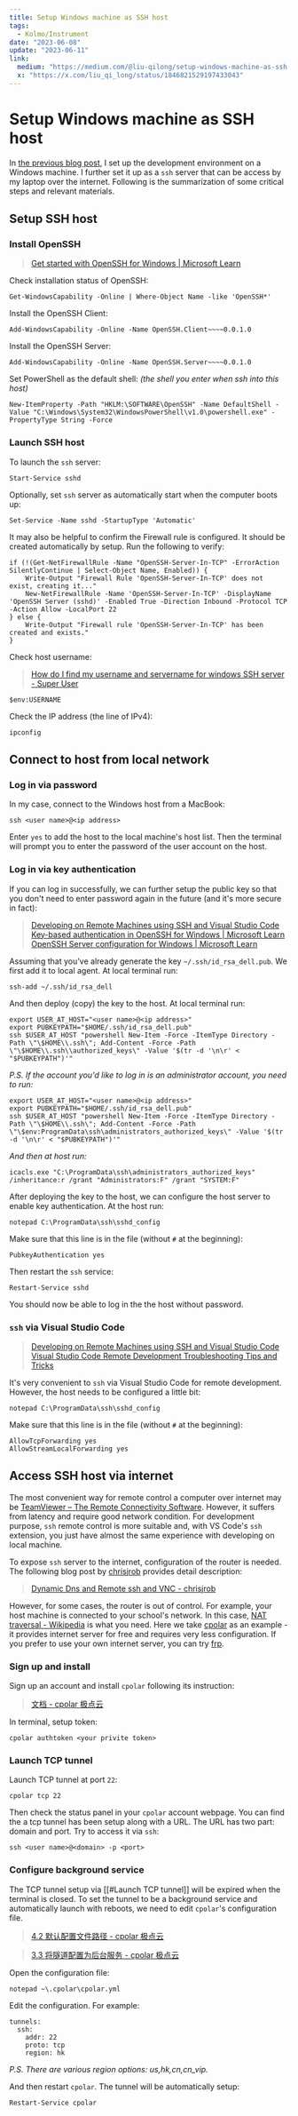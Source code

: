 ```yaml
---
title: Setup Windows machine as SSH host
tags:
  - Kolmo/Instrument
date: "2023-06-08"
update: "2023-06-11"
link:
  medium: "https://medium.com/@liu-qilong/setup-windows-machine-as-ssh-host-75627200fb46"
  x: "https://x.com/liu_qi_long/status/1846821529197433043"
---
```


# Setup Windows machine as SSH host

In [the previous blog post](/blog/win-dev-env), I set up the development environment on a Windows machine. I further set it up as a `ssh` server that can be access by my laptop over the internet. Following is the summarization of some critical steps and relevant materials.

## Setup SSH host

### Install OpenSSH

> [Get started with OpenSSH for Windows | Microsoft Learn](https://learn.microsoft.com/en-gb/windows-server/administration/openssh/openssh_install_firstuse?tabs=gui)

Check installation status of OpenSSH:

```
Get-WindowsCapability -Online | Where-Object Name -like 'OpenSSH*'
```

Install the OpenSSH Client:

```
Add-WindowsCapability -Online -Name OpenSSH.Client~~~~0.0.1.0
```

Install the OpenSSH Server:

```
Add-WindowsCapability -Online -Name OpenSSH.Server~~~~0.0.1.0
```

Set PowerShell as the default shell: _(the shell you enter when ssh into this host)_

```
New-ItemProperty -Path "HKLM:\SOFTWARE\OpenSSH" -Name DefaultShell -Value "C:\Windows\System32\WindowsPowerShell\v1.0\powershell.exe" -PropertyType String -Force
```

### Launch SSH host

To launch the `ssh` server:

```
Start-Service sshd
```

Optionally, set `ssh` server as automatically start when the computer boots up:
```
Set-Service -Name sshd -StartupType 'Automatic'
```

It may also be helpful to confirm the Firewall rule is configured. It should be created automatically by setup. Run the following to verify:

```
if (!(Get-NetFirewallRule -Name "OpenSSH-Server-In-TCP" -ErrorAction SilentlyContinue | Select-Object Name, Enabled)) {
    Write-Output "Firewall Rule 'OpenSSH-Server-In-TCP' does not exist, creating it..."
    New-NetFirewallRule -Name 'OpenSSH-Server-In-TCP' -DisplayName 'OpenSSH Server (sshd)' -Enabled True -Direction Inbound -Protocol TCP -Action Allow -LocalPort 22
} else {
    Write-Output "Firewall rule 'OpenSSH-Server-In-TCP' has been created and exists."
}
```

Check host username:

> [How do I find my username and servername for windows SSH server - Super User](https://superuser.com/questions/1661724/how-do-i-find-my-username-and-servername-for-windows-ssh-server)

```
$env:USERNAME
```

Check the IP address (the line of IPv4):

```
ipconfig
```

## Connect to host from local network

### Log in via password

In my case, connect to the Windows host from a MacBook:

```
ssh <user name>@<ip address>
```

Enter `yes` to add the host to the local machine's host list. Then the terminal will prompt you to enter the password of the user account on the host.

### Log in via key authentication

If you can log in successfully, we can further setup the public key so that you don't need to enter password again in the future (and it's more secure in fact):

> [Developing on Remote Machines using SSH and Visual Studio Code](https://code.visualstudio.com/docs/remote/ssh)
> [Key-based authentication in OpenSSH for Windows | Microsoft Learn](https://learn.microsoft.com/en-gb/windows-server/administration/openssh/openssh_keymanagement)
> [OpenSSH Server configuration for Windows | Microsoft Learn](https://learn.microsoft.com/en-gb/windows-server/administration/openssh/openssh_server_configuration)

Assuming that you've already generate the key `~/.ssh/id_rsa_dell.pub`. We first add it to local agent. At local terminal run:

```
ssh-add ~/.ssh/id_rsa_dell
```

And then deploy (copy) the key to the host. At local terminal run:

```
export USER_AT_HOST="<user name>@<ip address>"
export PUBKEYPATH="$HOME/.ssh/id_rsa_dell.pub"
ssh $USER_AT_HOST "powershell New-Item -Force -ItemType Directory -Path \"\$HOME\\.ssh\"; Add-Content -Force -Path \"\$HOME\\.ssh\\authorized_keys\" -Value '$(tr -d '\n\r' < "$PUBKEYPATH")'"
```

_P.S. If the account you'd like to log in is an administrator account, you need to run:_

```
export USER_AT_HOST="<user name>@<ip address>"
export PUBKEYPATH="$HOME/.ssh/id_rsa_dell.pub"
ssh $USER_AT_HOST "powershell New-Item -Force -ItemType Directory -Path \"\$HOME\\.ssh\"; Add-Content -Force -Path \"\$env:ProgramData\ssh\administrators_authorized_keys\" -Value '$(tr -d '\n\r' < "$PUBKEYPATH")'"
```

_And then at host run:_

```
icacls.exe "C:\ProgramData\ssh\administrators_authorized_keys" /inheritance:r /grant "Administrators:F" /grant "SYSTEM:F"
```

After deploying the key to the host, we can configure the host server to enable key authentication. At the host run:

```
notepad C:\ProgramData\ssh\sshd_config
```

Make sure that this line is in the file (without `#` at the beginning):
```
PubkeyAuthentication yes
```

Then restart the `ssh` service:

```
Restart-Service sshd
```

You should now be able to log in the the host without password.

### `ssh` via Visual Studio Code

> [Developing on Remote Machines using SSH and Visual Studio Code](https://code.visualstudio.com/docs/remote/ssh)
> [Visual Studio Code Remote Development Troubleshooting Tips and Tricks](https://code.visualstudio.com/docs/remote/troubleshooting#_improving-security-on-multi-user-servers)

It's very convenient to `ssh` via Visual Studio Code for remote development. However, the host needs to be configured a little bit:

```
notepad C:\ProgramData\ssh\sshd_config
```

Make sure that this line is in the file (without `#` at the beginning):

```
AllowTcpForwarding yes
AllowStreamLocalForwarding yes
```

## Access SSH host via internet

The most convenient way for remote control a computer over internet may be [TeamViewer – The Remote Connectivity Software](https://www.teamviewer.com/apac/). However, it suffers from latency and require good network condition. For development purpose, `ssh` remote control is more suitable and, with VS Code's `ssh` extension, you just have almost the same experience with developing on local machine.

To expose `ssh` server to the internet, configuration of the router is needed. The following blog post by [chrisjrob](https://chrisjrob.com) provides detail description:

> [Dynamic Dns and Remote ssh and VNC - chrisjrob](https://chrisjrob.com/2011/04/05/dynamic-dns-and-remote-ssh-and-vnc/)

However, for some cases, the router is out of control. For example, your host machine is connected to your school's network. In this case, [NAT traversal - Wikipedia](https://en.wikipedia.org/wiki/NAT_traversal) is what you need. Here we take [cpolar](https://www.cpolar.com) as an example - it provides internet server for free and requires very less configuration. If you prefer to use your own internet server, you can try [frp](https://github.com/fatedier/frp).

### Sign up and install

Sign up an account and install `cpolar` following its instruction:

> [文档 - cpolar 极点云](https://www.cpolar.com/docs?channel=0&invite=4VfC)

In terminal, setup token:

```
cpolar authtoken <your privite token>
```

### Launch TCP tunnel

Launch TCP tunnel at port `22`:

```
cpolar tcp 22
```

Then check the status panel in your `cpolar` account webpage. You can find the a tcp tunnel has been setup along with a URL. The URL has two part: domain and port. Try to access it via `ssh`:

```
ssh <user name>@<domain> -p <port>
```

### Configure background service

The TCP tunnel setup via [[#Launch TCP tunnel]] will be expired when the terminal is closed. To set the tunnel to be a background service and automatically launch with reboots, we need to edit `cpolar`'s configuration file.

> [4.2 默认配置文件路径 - cpolar 极点云](https://www.cpolar.com/docs?channel=0&invite=4VfC#configuration-file)

> [3.3 将隧道配置为后台服务 - cpolar 极点云](https://www.cpolar.com/docs?channel=0&invite=4VfC#configure-as-background-service)

Open the configuration file:

```
notepad ~\.cpolar\cpolar.yml
```

Edit the configuration. For example:

```
tunnels:
  ssh:
    addr: 22
    proto: tcp
    region: hk
```

_P.S. There are various region options: us,hk,cn,cn_vip._

And then restart `cpolar`. The tunnel will be automatically setup:

```
Restart-Service cpolar
```